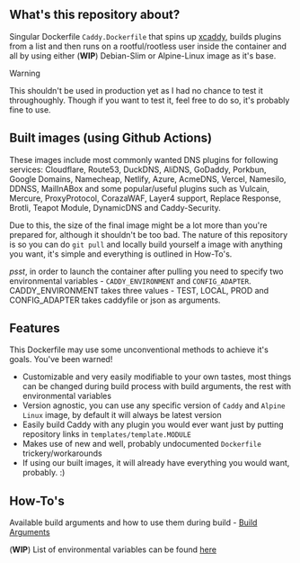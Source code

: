 ## What's this repository about?

Singular Dockerfile `Caddy.Dockerfile` that spins up [xcaddy](https://github.com/caddyserver/xcaddy), builds plugins from a list and then runs on a rootful/rootless user inside the container and all by using either (**WIP**) Debian-Slim or Alpine-Linux image as it's base.

> [!WARNING]
> This shouldn't be used in production yet as I had no chance to test it throughoughly. Though if you want to test it, feel free to do so, it's probably fine to use.

## Built images (using Github Actions)

These images include most commonly wanted DNS plugins for following services: Cloudflare, Route53, DuckDNS, AliDNS, GoDaddy, Porkbun, Google Domains, Namecheap, Netlify, Azure, AcmeDNS, Vercel, Namesilo, DDNSS, MailInABox and some popular/useful plugins such as Vulcain, Mercure, ProxyProtocol, CorazaWAF, Layer4 support, Replace Response, Brotli, Teapot Module, DynamicDNS and Caddy-Security. 

Due to this, the size of the final image might be a lot more than you're prepared for, although it shouldn't be too bad. The nature of this repository is so you can do `git pull` and locally build yourself a image with anything you want, it's simple and everything is outlined in How-To's.

*psst*, in order to launch the container after pulling you need to specify two environmental variables - `CADDY_ENVIRONMENT` and `CONFIG_ADAPTER`. CADDY_ENVIRONMENT takes three values - TEST, LOCAL, PROD and CONFIG_ADAPTER takes caddyfile or json as arguments.

## Features
This Dockerfile may use some unconventional methods to achieve it's goals. You've been warned!

- Customizable and very easily modifiable to your own tastes, most things can be changed during build process with build arguments, the rest with environmental variables
- Version agnostic, you can use any specific version of `Caddy` and `Alpine Linux` image, by default it will always be latest version
- Easily build Caddy with any plugin you would ever want just by putting repository links in `templates/template.MODULE`
- Makes use of new and well, probably undocumented `Dockerfile` trickery/workarounds
- If using our built images, it will already have everything you would want, probably. :)

## How-To's

Available build arguments and how to use them during build - [Build Arguments](https://github.com/Rubberverse/qor-caddy/blob/main/BuildArguments.md)

(**WIP**) List of environmental variables can be found [here](https://github.com/Rubberverse/qor-caddy/main/Environment.MD)
